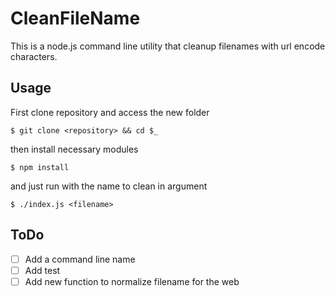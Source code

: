 # CleanFileName

This is a node.js command line utility that cleanup filenames with url encode characters.

## Usage
First clone repository and access the new folder

    $ git clone <repository> && cd $_

then install necessary modules

    $ npm install

and just run with the name to clean in argument

    $ ./index.js <filename>

## ToDo

- [ ] Add a command line name
- [ ] Add test
- [ ] Add new function to normalize filename for the web
